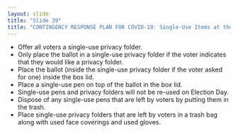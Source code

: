 ```yaml
---
layout: slide
title: "Slide 39"
title: "CONTINGENCY RESPONSE PLAN FOR COVID-19: Single-Use Items at the Ballot Table"
---
```


- Offer all voters a single-use privacy folder.
- Only place the ballot in a single-use privacy folder if the voter indicates that they would like a privacy folder.
- Place the ballot (inside the single-use privacy folder if the voter asked for one) inside the box lid.
- Place a single-use pen on top of the ballot in the box lid.
- Single-use pens and privacy folders will not be re-used on Election Day.
- Dispose of any single-use pens that are left by voters by putting them in the trash.
- Place single-use privacy folders that are left by voters in a trash bag along with used face coverings and used gloves.
